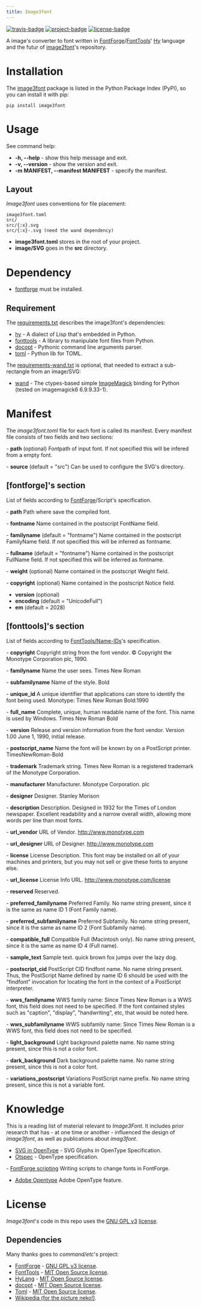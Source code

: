 ```yaml
---
title: Image3font
---
```


[![travis-badge](https://travis-ci.org/adjivas/Image3font.svg?branch=master&style=flat)](https://travis-ci.org/adjivas/Image3font)
[![project-badge](https://img.shields.io/pypi/v/image3font.svg)](https://pypi.org/project/image3font)
[![license-badge](http://img.shields.io/badge/license-GPLv3-blue.svg?style=flat-square)](https://github.com/adjivas/Image3font/blob/master/LICENSE)

A image's converter to font written in
[FontForge](https://github.com/fontforge/fontforge)/[FontTools](https://github.com/fonttools/fonttools)'
[Hy](https://github.com/hylang/hy) language and the futur of
[image2font](https://github.com/limaconoob/Image2font/)'s repository.

Installation
============

The [image3font](https://pypi.org/project/image3font) package is listed
in the Python Package Index (PyPI), so you can install it with pip:

    pip install image3font

Usage
=====

See command help:
* **-h, --help** - show this help message and exit.
* **-v, --version** - show the version and exit.
* **-m MANIFEST, --manifest MANIFEST** - specify the manifest.

Layout
------

*Image3font* uses conventions for file placement:
```
image3font.toml
src/
src/{:x}.svg
src/{:x}-.svg (need the wand dependency)
```

-   **image3font.toml** stores in the root of your project.
-   **image/SVG** goes in the **src** directory.

Dependency
==========

-   [fontforge](https://github.com/fontforge/fontforge) must be
    installed.

Requirement
-----------

The [requirements.txt](requirements.txt) describes the image3font's dependencies:

-   [hy](https://github.com/hylang/hy) - A dialect of Lisp that's
    embedded in Python.
-   [fonttools](https://github.com/fonttools/fonttools) - A library to
    manipulate font files from Python.
-   [docopt](https://github.com/docopt/docopt) - Pythonic command line
    arguments parser.
-   [toml](https://github.com/uiri/toml) - Python lib for TOML.

The [requirements-wand.txt](requirements-wand.txt) is optional, that needed to extract a sub-rectangle from an image/SVG:

-   [wand](https://github.com/dahlia/wand) - The ctypes-based simple [ImageMagick](https://github.com/ImageMagick/ImageMagick) binding for Python (tested on imagemagick6 6.9.9.33-1).


Manifest
========

The *image3font.toml* file for each font is called its manifest. Every
manifest file consists of two fields and two sections:

\- **path** (optional) Fontpath of input font. If not specified this
will be infered from a empty font.

\- **source** (default = "src") Can be used to configure the SVG's
directory.

\[fontforge\]'s section
-----------------------

List of fields according to
[FontForge](https://fontforge.github.io/en-US/documentation/scripting/native)/Script's
specification.

\- **path** Path where save the compiled font.

\- **fontname** Name contained in the postscript FontName field.

\- **familyname** (default = "fontname") Name contained in the
postscript FamilyName field. If not specified this will be inferred as
fontname.

\- **fullname** (default = "fontname") Name contained in the postscript
FullName field. If not specified this will be inferred as fontname.

\- **weight** (optional) Name contained in the postscript Weight field.

\- **copyright** (optional) Name contained in the postscript Notice
field.

-   **version** (optional)
-   **encoding** (default = "UnicodeFull")
-   **em** (default = 2028)

\[fonttools\]'s section
-----------------------

List of fields according to
[FontTools/Name-IDs](https://www.microsoft.com/typography/otspec/name.htm#nameIDs)'s
specification.

\- **copyright** Copyright string from the font vendor. © Copyright the
Monotype Corporation plc, 1990.

\- **familyname** Name the user sees. Times New Roman

\- **subfamilyname** Name of the style. Bold

\- **unique\_id** A unique identifier that applications can store to
identify the font being used. Monotype: Times New Roman Bold:1990

\- **full\_name** Complete, unique, human readable name of the font.
This name is used by Windows. Times New Roman Bold

\- **version** Release and version information from the font vendor.
Version 1.00 June 1, 1990, initial release.

\- **postscript\_name** Name the font will be known by on a PostScript
printer. TimesNewRoman-Bold

\- **trademark** Trademark string. Times New Roman is a registered
trademark of the Monotype Corporation.

\- **manufacturer** Manufacturer. Monotype Corporation. plc

\- **designer** Designer. Stanley Morison

\- **description** Description. Designed in 1932 for the Times of London
newspaper. Excellent readability and a narrow overall width, allowing
more words per line than most fonts.

\- **url\_vendor** URL of Vendor. <http://www.monotype.com>

\- **url\_designer** URL of Designer. <http://www.monotype.com>

\- **license** License Description. This font may be installed on all of
your machines and printers, but you may not sell or give these fonts to
anyone else.

\- **url\_license** License Info URL. <http://www.monotype.com/license>

\- **reserved** Reserved.

\- **preferred\_familyname** Preferred Family. No name string present,
since it is the same as name ID 1 (Font Family name).

\- **preferred\_subfamilyname** Preferred Subfamily. No name string
present, since it is the same as name ID 2 (Font Subfamily name).

\- **compatible\_full** Compatible Full (Macintosh only). No name string
present, since it is the same as name ID 4 (Full name).

\- **sample\_text** Sample text. quick brown fox jumps over the lazy
dog.

\- **postscript\_cid** PostScript CID findfont name. No name string
present. Thus, the PostScript Name defined by name ID 6 should be used
with the "findfont" invocation for locating the font in the context of a
PostScript interpreter.

\- **wws\_familyname** WWS family name: Since Times New Roman is a WWS
font, this field does not need to be specified. If the font contained
styles such as "caption", "display", "handwriting", etc, that would be
noted here.

\- **wws\_subfamilyname** WWS subfamily name: Since Times New Roman is a
WWS font, this field does not need to be specified.

\- **light\_background** Light background palette name. No name string
present, since this is not a color font.

\- **dark\_background** Dark background palette name. No name string
present, since this is not a color font.

\- **variations\_postscript** Variations PostScript name prefix. No name
string present, since this is not a variable font.

Knowledge
=========

This is a reading list of material relevant to *Image3Font*. It includes
prior research that has - at one time or another - influenced the design
of *image3font*, as well as publications about *imag3font*.

-   [SVG in OpenType](https://www.w3.org/2013/10/SVG_in_OpenType) - SVG
    Glyphs in OpenType Specification.
-   [Otspec](https://www.microsoft.com/typography/otspec) - OpenType
    specification.

\- [FontForge
scripting](https://fontforge.github.io/en-US/documentation/scripting/native)
Writing scripts to change fonts in FontForge.

-   [Adobe
    Opentype](http://www.adobe.com/devnet/opentype/afdko/topic_feature_file_syntax.html)
    Adobe OpenType feature.

License
=======

*Image3font*'s code in this repo uses the [GNU GPL
v3](http://www.gnu.org/licenses/gpl-3.0.html)
[license](https://raw.githubusercontent.com/adjivas/Image3font/master/LICENSE).

Dependencies
------------

Many thanks goes to *command/etc*'s project:

-   [FontForge](https://github.com/fontforge/fontforge) - [GNU GPL v3
    license](https://github.com/fontforge/fontforge/blob/master/LICENSE).
-   [FontTools](https://github.com/fonttools/fonttools) - [MIT Open
    Source
    license](https://github.com/fonttools/fonttools/blob/master/LICENSE).
-   [HyLang](https://github.com/hylang/hy) - [MIT Open Source
    license](https://github.com/hylang/hy/blob/master/LICENSE).
-   [docopt](https://github.com/docopt/docopt) - [MIT Open Source
    license](https://github.com/docopt/docopt/blob/master/LICENSE-MIT).
-   [Toml](https://github.com/uiri/toml) - [MIT Open Source
    license](https://github.com/uiri/toml/blob/master/LICENSE).
-   [Wikipedia (for the picture
    neko!)](https://en.wikipedia.org/wiki/Catgirl).
